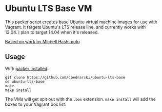 # Ubuntu LTS Base VM

This packer script creates base Ubuntu virtual machine images for use with Vagrant. It targets Ubuntu's LTS release line, and currently works with 12.04. I plan to target 14.04 when it's released.

[Based on work by Michell Hashimoto](https://github.com/mitchellh/packer-ubuntu-12.04-docker)

## Usage

With [packer installed](http://www.packer.io/intro/getting-started/setup.html):

    git clone https://github.com/cbednarski/ubuntu-lts-base
    cd ubuntu-lts-base
    make
    make install

The VMs will get spit out with the `.box` extension. `make install` will add the boxes to your Vagrant box list.